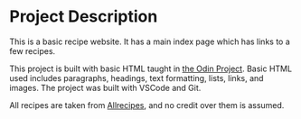 # Project Description

This is a basic recipe website. It has a main index page which has links to a few recipes.

This project is built with basic HTML taught in [the Odin Project](https://www.theodinproject.com/paths/foundations/courses/foundations). Basic HTML used includes paragraphs, headings, text formatting, lists, links, and images. The project was built with VSCode and Git.

All recipes are taken from [Allrecipes](https://www.allrecipes.com/), and no credit over them is assumed.